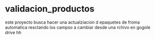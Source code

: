 # validacion_productos
este proyecto busca hacer una actualziacion d epaquetes de froma automatica resctando los campso a cambiar desde una rchivo en gogole drive
hh
